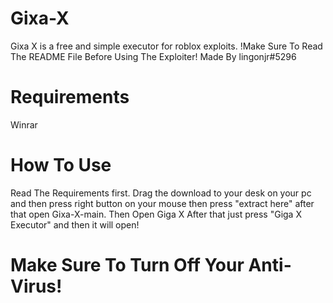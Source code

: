 # Gixa-X
Gixa X is a free and simple executor for roblox exploits. !Make Sure To Read The README File Before Using The Exploiter! Made By lingonjr#5296
# Requirements
Winrar
# How To Use
Read The Requirements first. Drag the download to your desk on your pc and then press right button on your mouse then press "extract here" after that open Gixa-X-main. Then Open Giga X After that just press "Giga X Executor" and then it will open!
# Make Sure To Turn Off Your Anti-Virus!
